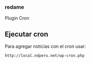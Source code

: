 ### redame
Plugin Cron


## Ejecutar cron

Para agregar noticias con el cron usar:

	http://local.ndperu.net/wp-cron.php